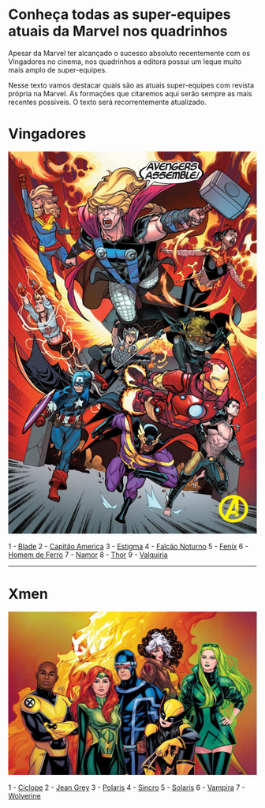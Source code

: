 # Conheça todas as super-equipes atuais da Marvel nos quadrinhos

Apesar da Marvel ter alcançado o sucesso absoluto recentemente com os Vingadores no cinema, nos quadrinhos a editora possui um leque muito mais amplo de super-equipes.

Nesse texto vamos destacar quais são as atuais super-equipes com revista própria na Marvel. As formações que citaremos aqui serão sempre as mais recentes possíveis. O texto será recorrentemente atualizado.

# Vingadores

![Alt text](files/vingadores.jpg?raw=true "Title")

1 - [Blade](vingadores/blade.md)
2 - [Capitão America](vingadores/capitao-america.md)
3 - [Estigma](vingadores/estigma.md)
4 - [Falcão Noturno](vingadores/falcao-noturno.md)
5 - [Fenix](vingadores/fenix.md)
6 - [Homem de Ferro](vingadores/homem-de-ferro.md)
7 - [Namor](vingadores/namor.md)
8 - [Thor](vingadores/thor.md)
9 - [Valquiria](vingadores/valquiria.md)

---

# Xmen

![Alt text](files/xmen.jpg?raw=true "Title")

1 - [Ciclope](xmen/ciclope.md)
2 - [Jean Grey](xmen/jean-grey.md)
3 - [Polaris](xmen/polaris.md)
4 - [Sincro](xmen/sincro.md)
5 - [Solaris](xmen/solaris.md)
6 - [Vampira](xmen/vampira.md)
7 - [Wolverine](xmen/wolverine.md)
